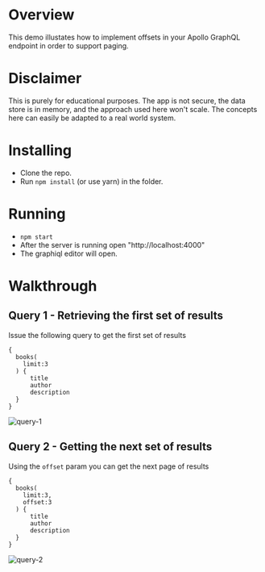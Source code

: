 # Overview
This demo illustates how to implement offsets in your Apollo GraphQL endpoint in order to support paging.

# Disclaimer
This is purely for educational purposes. The app is not secure, the data store is in memory, and the approach used here won't scale. The concepts here can easily be adapted to a real world system. 

# Installing
- Clone the repo. 
- Run `npm install` (or use yarn) in the folder. 

# Running
- `npm start`
- After the server is running open "http://localhost:4000"
- The graphiql editor will open. 

# Walkthrough

## Query 1 - Retrieving the first set of results
Issue the following query to get the first set of results
```
{
  books( 
    limit:3
  ) {
      title
      author
      description
  }
}
```
![query-1](https://user-images.githubusercontent.com/141124/92410048-a855b900-f0f7-11ea-8c04-7a5421730b7e.png)

## Query 2 - Getting the next set of results
Using the `offset` param you can get the next page of results
```
{
  books( 
    limit:3,
    offset:3
  ) {
      title
      author
      description
  }
}
```
![query-2](https://user-images.githubusercontent.com/141124/92410297-8872c500-f0f8-11ea-8df8-73353b3c2601.png)
